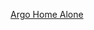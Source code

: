 ---
layout: post
wordpress_id: 1583
wordpress_url: http://noesbueno.com/archives/1583
date: '2013-02-27 20:44:17 -0600'
date_gmt: '2013-02-28 01:44:17 -0600'
body: |
  <p><a href="http://www.thehighdefinite.com/2013/02/argo-home-alone/">Argo Home Alone</a></p>
---